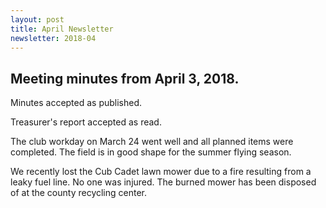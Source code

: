 ```yaml
---
layout: post
title: April Newsletter
newsletter: 2018-04
---
```

## Meeting minutes from April 3, 2018.

Minutes accepted as published.

Treasurer's report accepted as read.

The club workday on March 24 went well and all planned items were completed. The
field is in good shape for the summer flying season.

We recently lost the Cub Cadet lawn mower due to a fire resulting from a leaky
fuel line. No one was injured. The burned mower has been disposed of at the
county recycling center.
